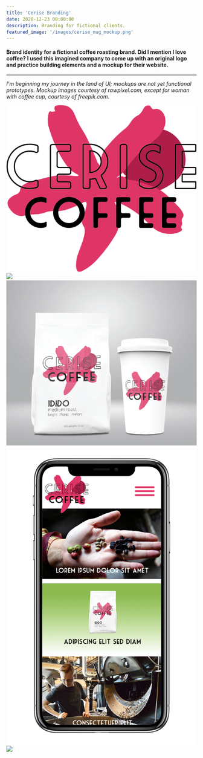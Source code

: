 ```yaml
---
title: 'Cerise Branding'
date: 2020-12-23 00:00:00
description: Branding for fictional clients.
featured_image: '/images/cerise_mug_mockup.png'
---
```

#### Brand identity for a fictional coffee roasting brand. Did I mention I love coffee? I used this imagined company to come up with an original logo and practice building elements and a mockup for their website. 

---

<i> I'm beginning my journey in the land of UI; mockups are not yet functional prototypes. Mockup images courtesy of rawpixel.com, except for woman with coffee cup, courtesy of freepik.com.
</i>

<div class="gallery" data-columns="4">
	<img src="/images/cerise_logo-cherry.png">
	<img src="/images/cerise_mug_mockup.png">
	<img src="/images/cerise_logo_package2.png">
  <img src="/images/cerise_iphone.png">
	<img src="/images/cerise_web_mockup.png">

</div>

